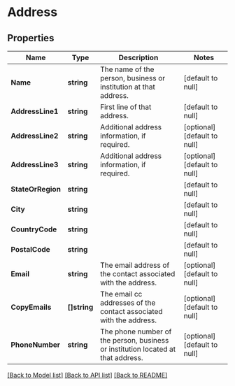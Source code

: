 # Address

## Properties
Name | Type | Description | Notes
------------ | ------------- | ------------- | -------------
**Name** | **string** | The name of the person, business or institution at that address. | [default to null]
**AddressLine1** | **string** | First line of that address. | [default to null]
**AddressLine2** | **string** | Additional address information, if required. | [optional] [default to null]
**AddressLine3** | **string** | Additional address information, if required. | [optional] [default to null]
**StateOrRegion** | **string** |  | [default to null]
**City** | **string** |  | [default to null]
**CountryCode** | **string** |  | [default to null]
**PostalCode** | **string** |  | [default to null]
**Email** | **string** | The email address of the contact associated with the address. | [optional] [default to null]
**CopyEmails** | **[]string** | The email cc addresses of the contact associated with the address. | [optional] [default to null]
**PhoneNumber** | **string** | The phone number of the person, business or institution located at that address. | [optional] [default to null]

[[Back to Model list]](../README.md#documentation-for-models) [[Back to API list]](../README.md#documentation-for-api-endpoints) [[Back to README]](../README.md)

